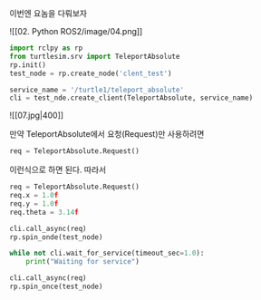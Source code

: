이번엔 요놈을 다뤄보자

![[02. Python ROS2/image/04.png]]

``` python
import rclpy as rp
from turtlesim.srv import TeleportAbsolute
rp.init()
test_node = rp.create_node('clent_test')

service_name = '/turtle1/teleport_absolute'
cli = test_nde.create_client(TeleportAbsolute, service_name)
```

![[07.jpg|400]]

만약 TeleportAbsolute에서 요청(Request)만 사용하려면

``` python
req = TeleportAbsolute.Request()
```
이런식으로 하면 된다. 따라서

``` python
req = TeleportAbsolute.Request()
req.x = 1.0f
req.y = 1.0f
req.theta = 3.14f

cli.call_async(req)
rp.spin_onde(test_node)

while not cli.wait_for_service(timeout_sec=1.0):
	print("Waiting for service")

cli.call_async(req)
rp.spin_once(test_node)
```